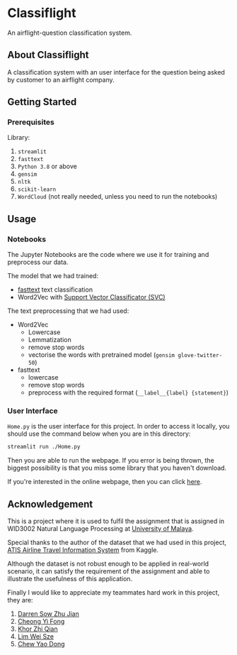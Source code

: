 # Classiflight

An airflight-question classification system.

## About Classiflight
A classification system with an user interface for the question being asked by customer to an airflight company.

## Getting Started

### Prerequisites
Library:
1. `streamlit`
2. `fasttext`
3. `Python 3.8` or above
4. `gensim`
5. `nltk`
6. `scikit-learn`
7. `WordCloud` (not really needed, unless you need to run the notebooks) 

## Usage
### Notebooks
The Jupyter Notebooks are the code where we use it for training and preprocess our data. 

The model that we had trained:
- [fasttext](https://fasttext.cc/) text classification
- Word2Vec with [Support Vector Classificator (SVC)](https://scikit-learn.org/stable/modules/generated/sklearn.svm.SVC.html)

The text preprocessing that we had used:
- Word2Vec
    - Lowercase
    - Lemmatization
    - remove stop words
    - vectorise the words with pretrained model (`gensim glove-twitter-50`)
- fasttext
    - lowercase
    - remove stop words
    - preprocess with the required format (`__label__{label} {statement}`)

### User Interface
`Home.py` is the user interface for this project. In order to access it locally, you should use the command below when you are in this directory:
```sh
streamlit run ./Home.py
```

Then you are able to run the webpage. If you error is being thrown, the biggest possibility is that you miss some library that you haven't download. 

If you're interested in the online webpage, then you can click [here](https://lhz0616-classiflight-home-6hzka5.streamlit.app/).


## Acknowledgement
This is a project where it is used to fulfil the assignment that is assigned in WID3002 Natural Language Processing at [University of Malaya](https://www.um.edu.my/).

Special thanks to the author of the dataset that we had used in this project, [ATIS Airline Travel Information System](https://www.kaggle.com/datasets/hassanamin/atis-airlinetravelinformationsystem) from Kaggle. 

Although the dataset is not robust enough to be applied in real-world scenario, it can satisfy the requirement of the assignment and able to illustrate the usefulness of this application.

Finally I would like to appreciate my teammates hard work in this project, they are: 
1. [Darren Sow Zhu Jian](https://github.com/Darrensow)
2. [Cheong Yi Fong](https://github.com/CHEONG-YI-FONG)
3. [Khor Zhi Qian](https://github.com/Keyu0625)
4. [Lim Wei Sze](https://github.com/weisze-yo)
5. [Chew Yao Dong](https://github.com/yaodongchew)

